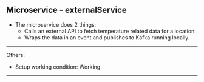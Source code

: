## Microservice - externalService

- The microservice does 2 things:
  - Calls an external API to fetch temperature related data for a location. 
  - Wraps the data in an event and publishes to Kafka running locally. 

---------

Others:

- Setup working condition: Working. 

---------
